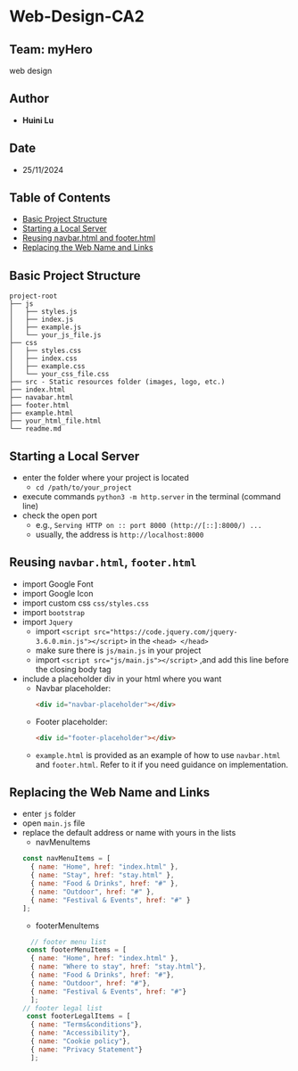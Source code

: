 # Web-Design-CA2

## Team: myHero

web design


## Author
- **Huini Lu** 

## Date
- 25/11/2024


## Table of Contents
- [Basic Project Structure](#basic-project-structure)  
- [Starting a Local Server](#starting-a-local-server)  
- [Reusing navbar.html and footer.html](#reusing-navbarhtml-and-footerhtml)  
- [Replacing the Web Name and Links](#replacing-the-web-name-and-links)  

## Basic Project Structure  
```
project-root  
├── js  
│   ├── styles.js  
│   ├── index.js  
│   ├── example.js  
│   └── your_js_file.js  
├── css  
│   ├── styles.css  
│   ├── index.css  
│   ├── example.css  
│   └── your_css_file.css  
├── src - Static resources folder (images, logo, etc.)  
├── index.html  
├── navabar.html  
├── footer.html  
├── example.html  
├── your_html_file.html  
└── readme.md  
```

## Starting a Local Server
- enter the folder where your project is located
	- `cd /path/to/your_project`
- execute commands `python3 -m http.server` in the terminal (command line)
- check the open port
	- e.g., `Serving HTTP on :: port 8000 (http://[::]:8000/) ...`
	- usually, the address is `http://localhost:8000`

## Reusing `navbar.html`, `footer.html`
- import Google Font
- import Google Icon 
- import custom css `css/styles.css`
- import `bootstrap` 
- import `Jquery`
	- import `<script src="https://code.jquery.com/jquery-3.6.0.min.js"></script>` in the `<head> </head>`
	- make sure there is `js/main.js` in your project
	- import `<script src="js/main.js"></script>`
	,and add this line before the closing body tag
- include a placeholder div in your html where you want
    - Navbar placeholder:
      ```html
      <div id="navbar-placeholder"></div>
      ```
    - Footer placeholder:
      ```html
      <div id="footer-placeholder"></div>
      ```
	- `example.html` is provided as an example of how to use `navbar.html` and `footer.html`. Refer to it if you need guidance on implementation.

## Replacing the Web Name and Links
- enter `js` folder
- open `main.js` file
- replace the default address or name with yours in the lists
	- navMenuItems
	```js
	const navMenuItems = [
	  { name: "Home", href: "index.html" },
	  { name: "Stay", href: "stay.html" },
	  { name: "Food & Drinks", href: "#" },
	  { name: "Outdoor", href: "#" },
	  { name: "Festival & Events", href: "#" }
	];
	```
	- footerMenuItems
	```js
	  // footer menu list
	 const footerMenuItems = [
	  { name: "Home", href: "index.html" },
	  { name: "Where to stay", href: "stay.html"},
	  { name: "Food & Drinks", href: "#"},
	  { name: "Outdoor", href: "#"},
	  { name: "Festival & Events", href: "#"}
	  ];
	// footer legal list
	 const footerLegalItems = [
	  { name: "Terms&conditions"},
	  { name: "Accessibility"},
	  { name: "Cookie policy"},
	  { name: "Privacy Statement"}
	  ];
	```